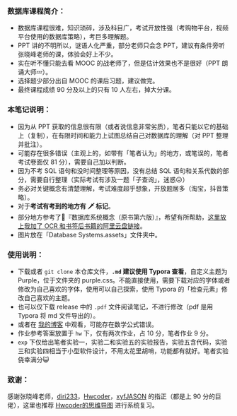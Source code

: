 ### 数据库课程简介：
+ 数据库课程很难，知识琐碎，涉及科目广，考试开放性强（考购物平台，视频平台使用的数据库策略），考巨多理解题。
+ PPT 讲的不明所以，谜语人化严重，部分老师只会念 PPT，建议有条件旁听张晓峰老师的课，体验会好上不少。
+ 实在听不懂只能去看 MOOC 的战老师了，但是估计效果也不是很好（PPT 朗诵大师:zzz:）。
+ 选择题少部分出自 MOOC 的课后习题，建议做完。
+ 最终课程成绩 90 分及以上的只有 10 人左右，掉大分课。

### 本笔记说明：
+ 因为从 PPT 获取的信息很有限（或者说信息非常劣质），笔者只能以它的基础上（复制），在有限时间和能力上试图总结自己对数据库的理解（对 PPT 整理并批注）。
+ 可能存在很多错误（主观上的，如带有「笔者认为」的地方，或笔误的，笔者考试卷面仅 81 分），需要自己加以判断。
+ 因为不考 SQL 语句和没时间整理等原因，没有总结 SQL 语句和关系代数的部分，需要自行整理（实际考试有涉及一题「子查询」，迷惑:disappointed_relieved:）
+ 务必对关键概念有清楚理解，考试难度超乎想象，开放题居多（淘宝，抖音策略）。
+ 对于**考试有考到的地方有 :dagger: 标记**。
+ 部分地方参考了:notebook:『数据库系统概念（原书第六版）』，希望有所帮助，[这里放上我加了 OCR 和书签后书籍的阿里云盘链接](https://www.aliyundrive.com/s/6XK4ZGBBToB)。
+ 图片放在「Database Systems.assets」文件夹中。

### 使用说明：

+ 下载或者 `git clone` 本仓库文件，**`.md` 建议使用 Typora 查看**，自定义主题为 Purple，位于文件夹的 purple.css。不能直接使用，需要下载对应的字体或者修改为自己喜欢的字体，使用可以自己探索，使用 Typora 的「检查元素」修改自己喜欢的主题。
+ 也可以仅下载 release 中的 `.pdf` 文件阅读笔记，不进行修改（pdf 是用 Typora 将 md 文件导出的）。
+ 或者在 [我的博客](https://ailanxier.top/Database_System) 中观看，可能存在数学公式错误。
+ 作业参考答案放置于 `hw` 下，仅有两次作业，占 10 分，笔者作业 9 分。
+ `exp` 下仅给出笔者实验一，实验二和实验五的实验报告，实验五含代码，实验三和实验四相当于小型软件设计，不用太花里胡哨，功能都有就好。笔者实验侥幸满分:smiley_cat:

### 致谢：

  感谢张晓峰老师，[diri233](https://github.com/GODsRhand)，[Hwcoder](https://hwcoder.top)，[xyfJASON](https://xyfjason.top) 的指正（都是上 90 分的巨佬），这里也推荐 [Hwcoder的思维导图](https://hwcoder.top/Database-System) 进行系统复习。

